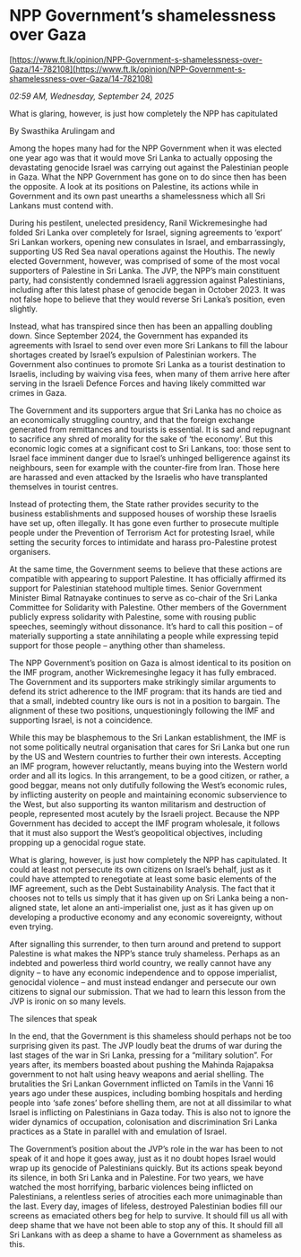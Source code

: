 # NPP Government’s shamelessness over Gaza

[https://www.ft.lk/opinion/NPP-Government-s-shamelessness-over-Gaza/14-782108](https://www.ft.lk/opinion/NPP-Government-s-shamelessness-over-Gaza/14-782108)

*02:59 AM, Wednesday, September 24, 2025*

What is glaring, however, is just how completely the NPP has capitulated

By Swasthika Arulingam and

Among the hopes many had for the NPP Government when it was elected one year ago was that it would move Sri Lanka to actually opposing the devastating genocide Israel was carrying out against the Palestinian people in Gaza. What the NPP Government has gone on to do since then has been the opposite. A look at its positions on Palestine, its actions while in Government and its own past unearths a shamelessness which all Sri Lankans must contend with.

During his pestilent, unelected presidency, Ranil Wickremesinghe had folded Sri Lanka over completely for Israel, signing agreements to ‘export’ Sri Lankan workers, opening new consulates in Israel, and embarrassingly, supporting US Red Sea naval operations against the Houthis. The newly elected Government, however, was comprised of some of the most vocal supporters of Palestine in Sri Lanka. The JVP, the NPP’s main constituent party, had consistently condemned Israeli aggression against Palestinians, including after this latest phase of genocide began in October 2023. It was not false hope to believe that they would reverse Sri Lanka’s position, even slightly.

Instead, what has transpired since then has been an appalling doubling down. Since September 2024, the Government has expanded its agreements with Israel to send over even more Sri Lankans to fill the labour shortages created by Israel’s expulsion of Palestinian workers. The Government also continues to promote Sri Lanka as a tourist destination to Israelis, including by waiving visa fees, when many of them arrive here after serving in the Israeli Defence Forces and having likely committed war crimes in Gaza.

The Government and its supporters argue that Sri Lanka has no choice as an economically struggling country, and that the foreign exchange generated from remittances and tourists is essential. It is sad and repugnant to sacrifice any shred of morality for the sake of ‘the economy’. But this economic logic comes at a significant cost to Sri Lankans, too: those sent to Israel face imminent danger due to Israel’s unhinged belligerence against its neighbours, seen for example with the counter-fire from Iran. Those here are harassed and even attacked by the Israelis who have transplanted themselves in tourist centres.

Instead of protecting them, the State rather provides security to the business establishments and supposed houses of worship these Israelis have set up, often illegally. It has gone even further to prosecute multiple people under the Prevention of Terrorism Act for protesting Israel, while setting the security forces to intimidate and harass pro-Palestine protest organisers.

At the same time, the Government seems to believe that these actions are compatible with appearing to support Palestine. It has officially affirmed its support for Palestinian statehood multiple times. Senior Government Minister Bimal Ratnayake continues to serve as co-chair of the Sri Lanka Committee for Solidarity with Palestine. Other members of the Government publicly express solidarity with Palestine, some with rousing public speeches, seemingly without dissonance. It’s hard to call this position – of materially supporting a state annihilating a people while expressing tepid support for those people – anything other than shameless.

The NPP Government’s position on Gaza is almost identical to its position on the IMF program, another Wickremesinghe legacy it has fully embraced. The Government and its supporters make strikingly similar arguments to defend its strict adherence to the IMF program: that its hands are tied and that a small, indebted country like ours is not in a position to bargain. The alignment of these two positions, unquestioningly following the IMF and supporting Israel, is not a coincidence.

While this may be blasphemous to the Sri Lankan establishment, the IMF is not some politically neutral organisation that cares for Sri Lanka but one run by the US and Western countries to further their own interests. Accepting an IMF program, however reluctantly, means buying into the Western world order and all its logics. In this arrangement, to be a good citizen, or rather, a good beggar, means not only dutifully following the West’s economic rules, by inflicting austerity on people and maintaining economic subservience to the West, but also supporting its wanton militarism and destruction of people, represented most acutely by the Israeli project. Because the NPP Government has decided to accept the IMF program wholesale, it follows that it must also support the West’s geopolitical objectives, including propping up a genocidal rogue state.

What is glaring, however, is just how completely the NPP has capitulated. It could at least not persecute its own citizens on Israel’s behalf, just as it could have attempted to renegotiate at least some basic elements of the IMF agreement, such as the Debt Sustainability Analysis. The fact that it chooses not to tells us simply that it has given up on Sri Lanka being a non-aligned state, let alone an anti-imperialist one, just as it has given up on developing a productive economy and any economic sovereignty, without even trying.

After signalling this surrender, to then turn around and pretend to support Palestine is what makes the NPP’s stance truly shameless. Perhaps as an indebted and powerless third world country, we really cannot have any dignity – to have any economic independence and to oppose imperialist, genocidal violence – and must instead endanger and persecute our own citizens to signal our submission. That we had to learn this lesson from the JVP is ironic on so many levels.

The silences that speak

In the end, that the Government is this shameless should perhaps not be too surprising given its past. The JVP loudly beat the drums of war during the last stages of the war in Sri Lanka, pressing for a “military solution”. For years after, its members boasted about pushing the Mahinda Rajapaksa government to not halt using heavy weapons and aerial shelling. The brutalities the Sri Lankan Government inflicted on Tamils in the Vanni 16 years ago under these auspices, including bombing hospitals and herding people into ‘safe zones’ before shelling them, are not at all dissimilar to what Israel is inflicting on Palestinians in Gaza today. This is also not to ignore the wider dynamics of occupation, colonisation and discrimination Sri Lanka practices as a State in parallel with and emulation of Israel.

The Government’s position about the JVP’s role in the war has been to not speak of it and hope it goes away, just as it no doubt hopes Israel would wrap up its genocide of Palestinians quickly. But its actions speak beyond its silence, in both Sri Lanka and in Palestine. For two years, we have watched the most horrifying, barbaric violences being inflicted on Palestinians, a relentless series of atrocities each more unimaginable than the last. Every day, images of lifeless, destroyed Palestinian bodies fill our screens as emaciated others beg for help to survive. It should fill us all with deep shame that we have not been able to stop any of this. It should fill all Sri Lankans with as deep a shame to have a Government as shameless as this.

